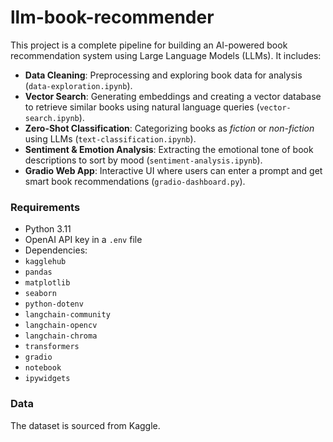 # llm-book-recommender
This project is a complete pipeline for building an AI-powered book recommendation system using Large Language Models (LLMs). It includes:

* **Data Cleaning**: Preprocessing and exploring book data for analysis (`data-exploration.ipynb`).
* **Vector Search**: Generating embeddings and creating a vector database to retrieve similar books using natural language queries (`vector-search.ipynb`).
* **Zero-Shot Classification**: Categorizing books as *fiction* or *non-fiction* using LLMs (`text-classification.ipynb`).
* **Sentiment & Emotion Analysis**: Extracting the emotional tone of book descriptions to sort by mood (`sentiment-analysis.ipynb`).
* **Gradio Web App**: Interactive UI where users can enter a prompt and get smart book recommendations (`gradio-dashboard.py`).

### Requirements

* Python 3.11
* OpenAI API key in a `.env` file
* Dependencies:
* `kagglehub`
* `pandas`
* `matplotlib`
* `seaborn`
* `python-dotenv`
* `langchain-community`
* `langchain-opencv`
* `langchain-chroma`
* `transformers`
* `gradio`
* `notebook`
* `ipywidgets`


### Data

The dataset is sourced from Kaggle. 

